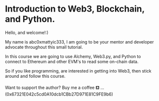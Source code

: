 # Introduction to Web3, Blockchain, and Python.

Hello, and welcome!:)

My name is abc0xmattyic333, I am going to be your mentor and developer advocate throughout this small tutorial.

In this course we are going to use Alchemy, Web3.py, and Python to connect to Ethereum and other EVM's to read some on-chain data.

So if you like programming, are interested in getting into Web3, then stick around and follow this course.

Want to support the author? Buy me a coffee ⛾ ... (0x67321E042c5cd0A10dcb1CBb27D971E81C9FE9b6)